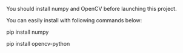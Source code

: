 You should install numpy and OpenCV before launching this project.

You can easily install with following commands below:

pip install numpy

pip install opencv-python
